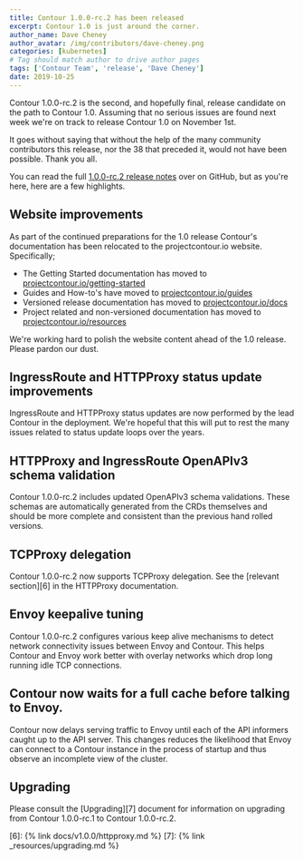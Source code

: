 ```yaml
---
title: Contour 1.0.0-rc.2 has been released
excerpt: Contour 1.0 is just around the corner.
author_name: Dave Cheney
author_avatar: /img/contributors/dave-cheney.png
categories: [kubernetes]
# Tag should match author to drive author pages
tags: ['Contour Team', 'release', 'Dave Cheney']
date: 2019-10-25
---
```


Contour 1.0.0-rc.2 is the second, and hopefully final, release candidate on the path to Contour 1.0.
Assuming that no serious issues are found next week we're on track to release Contour 1.0 on November 1st.

It goes without saying that without the help of the many community contributors this release, nor the 38 that preceded it, would not have been possible.
Thank you all.

You can read the full [1.0.0-rc.2 release notes][1] over on GitHub, but as you're here, here are a few highlights.

## Website improvements

As part of the continued preparations for the 1.0 release Contour's documentation has been relocated to the projectcontour.io website. Specifically;

* The Getting Started documentation has moved to [projectcontour.io/getting-started][2]
* Guides and How-to's have moved to [projectcontour.io/guides][3]
* Versioned release documentation has moved to [projectcontour.io/docs][4]
* Project related and non-versioned documentation has moved to [projectcontour.io/resources][5]

We're working hard to polish the website content ahead of the 1.0 release. Please pardon our dust.

## IngressRoute and HTTPProxy status update improvements

IngressRoute and HTTPProxy status updates are now performed by the lead Contour in the deployment.
We're hopeful that this will put to rest the many issues related to status update loops over the years.

## HTTPProxy and IngressRoute OpenAPIv3 schema validation

Contour 1.0.0-rc.2 includes updated OpenAPIv3 schema validations.
These schemas are automatically generated from the CRDs themselves and should be more complete and consistent than the previous hand rolled versions.

## TCPProxy delegation

Contour 1.0.0-rc.2 now supports TCPProxy delegation. See the [relevant section][6] in the HTTPProxy documentation.

## Envoy keepalive tuning

Contour 1.0.0-rc.2 configures various keep alive mechanisms to detect network connectivity issues between Envoy and Contour. 
This helps Contour and Envoy work better with overlay networks which drop long running idle TCP connections. 

## Contour now waits for a full cache before talking to Envoy.

Contour now delays serving traffic to Envoy until each of the API informers caught up to the API server.
This changes reduces the likelihood that Envoy can connect to a Contour instance in the process of startup and thus observe an incomplete view of the cluster.

## Upgrading

Please consult the [Upgrading][7] document for information on upgrading from Contour 1.0.0-rc.1 to Contour 1.0.0-rc.2.

[1]: {{site.github.repository_url}}/releases/tag/v1.0.0-rc.2
[2]: /getting-started
[3]: /guides
[4]: /docs
[5]: /resources
[6]: {% link docs/v1.0.0/httpproxy.md %}
[7]: {% link _resources/upgrading.md %}